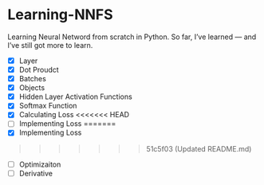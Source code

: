 # Learning-NNFS
Learning Neural Netword from scratch in Python.
So far, I’ve learned — and I’ve still got more to learn.
- [X] Layer
- [X] Dot Proudct
- [X] Batches
- [X] Objects
- [X] Hidden Layer Activation Functions
- [X] Softmax Function
- [X] Calculating Loss
<<<<<<< HEAD
- [ ] Implementing Loss
=======
- [X] Implementing Loss
>>>>>>> 51c5f03 (Updated README.md)
- [ ] Optimizaiton
- [ ] Derivative
